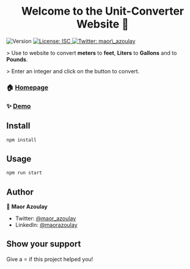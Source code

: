 <h1 align="center">Welcome to the Unit-Converter Website 👋</h1>
<p>
  <img alt="Version" src="https://img.shields.io/badge/version-1.0.0-blue.svg?cacheSeconds=2592000" />
  <a href="#" target="_blank">
    <img alt="License: ISC" src="https://img.shields.io/badge/License-ISC-yellow.svg" />
  </a>
  <a href="https://twitter.com/maor_azoulay" target="_blank">
    <img alt="Twitter: maor\_azoulay" src="https://img.shields.io/twitter/follow/maor\_azoulay.svg?style=social" />
  </a>
</p>

<p>> Use to website to convert <b>meters</b> to <b>feet</b>, <b>Liters</b> to <b>Gallons</b> and <b<Kilogram</b> to <b>Pounds</b>.</p>
<p>> Enter an integer and click on the button to convert.</p>

### 🏠 [Homepage](https://unit-converter-portal.netlify.app)

### ✨ [Demo](https://unit-converter-portal.netlify.app/)

## Install

```sh
npm install
```

## Usage

```sh
npm run start
```

## Author

👤 **Maor Azoulay**

* Twitter: [@maor\_azoulay](https://twitter.com/maor\_azoulay)
* LinkedIn: [@maorazoulay](https://linkedin.com/in/maorazoulay)

## Show your support

Give a ⭐️ if this project helped you!
